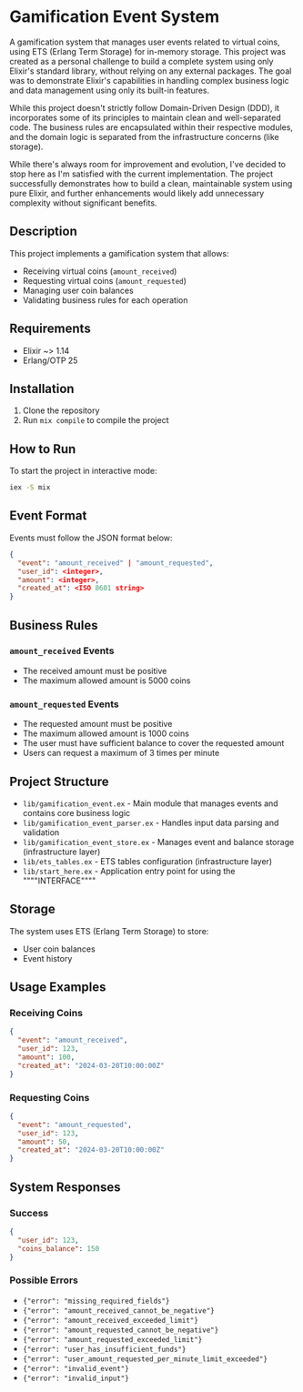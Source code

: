 # Gamification Event System

A gamification system that manages user events related to virtual coins, using ETS (Erlang Term Storage) for in-memory storage. 
This project was created as a personal challenge to build a complete system using only Elixir's standard library, without relying on any external packages. 
The goal was to demonstrate Elixir's capabilities in handling complex business logic and data management using only its built-in features.

While this project doesn't strictly follow Domain-Driven Design (DDD), it incorporates some of its principles to maintain clean and well-separated code. The business rules are encapsulated within their respective modules, and the domain logic is separated from the infrastructure concerns (like storage).

While there's always room for improvement and evolution, I've decided to stop here as I'm satisfied with the current implementation. The project successfully demonstrates how to build a clean, maintainable system using pure Elixir, and further enhancements would likely add unnecessary complexity without significant benefits.

## Description

This project implements a gamification system that allows:
- Receiving virtual coins (`amount_received`)
- Requesting virtual coins (`amount_requested`)
- Managing user coin balances
- Validating business rules for each operation

## Requirements

- Elixir ~> 1.14
- Erlang/OTP 25

## Installation

1. Clone the repository
2. Run `mix compile` to compile the project

## How to Run

To start the project in interactive mode:

```bash
iex -S mix
```

## Event Format

Events must follow the JSON format below:

```json
{
  "event": "amount_received" | "amount_requested",
  "user_id": <integer>,
  "amount": <integer>,
  "created_at": <ISO 8601 string>
}
```

## Business Rules

### `amount_received` Events
- The received amount must be positive
- The maximum allowed amount is 5000 coins

### `amount_requested` Events
- The requested amount must be positive
- The maximum allowed amount is 1000 coins
- The user must have sufficient balance to cover the requested amount
- Users can request a maximum of 3 times per minute

## Project Structure

- `lib/gamification_event.ex` - Main module that manages events and contains core business logic
- `lib/gamification_event_parser.ex` - Handles input data parsing and validation
- `lib/gamification_event_store.ex` - Manages event and balance storage (infrastructure layer)
- `lib/ets_tables.ex` - ETS tables configuration (infrastructure layer)
- `lib/start_here.ex` - Application entry point for using the """"INTERFACE""""

## Storage

The system uses ETS (Erlang Term Storage) to store:
- User coin balances
- Event history

## Usage Examples

### Receiving Coins
```json
{
  "event": "amount_received",
  "user_id": 123,
  "amount": 100,
  "created_at": "2024-03-20T10:00:00Z"
}
```

### Requesting Coins
```json
{
  "event": "amount_requested",
  "user_id": 123,
  "amount": 50,
  "created_at": "2024-03-20T10:00:00Z"
}
```

## System Responses

### Success
```json
{
  "user_id": 123,
  "coins_balance": 150
}
```

### Possible Errors
- `{"error": "missing_required_fields"}`
- `{"error": "amount_received_cannot_be_negative"}`
- `{"error": "amount_received_exceeded_limit"}`
- `{"error": "amount_requested_cannot_be_negative"}`
- `{"error": "amount_requested_exceeded_limit"}`
- `{"error": "user_has_insufficient_funds"}`
- `{"error": "user_amount_requested_per_minute_limit_exceeded"}`
- `{"error": "invalid_event"}`
- `{"error": "invalid_input"}`